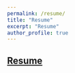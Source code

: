 ```yaml
---
permalink: /resume/
title: "Resume"
excerpt: "Resume"
author_profile: true
---
```


## [Resume](https://drive.google.com/file/d/1r3d1DEzFJylFruhEGDtH--Hf3bAGR9xH/view?usp=sharing)

